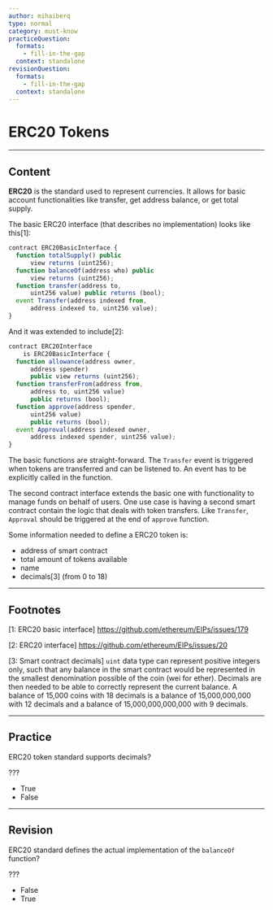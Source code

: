 ```yaml
---
author: mihaiberq
type: normal
category: must-know
practiceQuestion:
  formats:
    - fill-in-the-gap
  context: standalone
revisionQuestion:
  formats:
    - fill-in-the-gap
  context: standalone
---
```


# ERC20 Tokens


---

## Content

**ERC20** is the standard used to represent currencies. It allows for basic account functionalities like transfer, get address balance, or get total supply.

The basic ERC20 interface (that describes no implementation) looks like this[1]:

```javascript
contract ERC20BasicInterface {
  function totalSupply() public
	  view returns (uint256);
  function balanceOf(address who) public
	  view returns (uint256);
  function transfer(address to,
	  uint256 value) public returns (bool);
  event Transfer(address indexed from,
	  address indexed to, uint256 value);
}
```

And it was extended to include[2]:

```javascript
contract ERC20Interface
	is ERC20BasicInterface {
  function allowance(address owner,
	  address spender)
	  public view returns (uint256);
  function transferFrom(address from,
	  address to, uint256 value)
	  public returns (bool);
  function approve(address spender,
	  uint256 value)
	  public returns (bool);
  event Approval(address indexed owner,
	  address indexed spender, uint256 value);
}
```

The basic functions are straight-forward. The `Transfer` event is triggered when tokens are transferred and can be listened to. An event has to be explicitly called in the function.

The second contract interface extends the basic one with functionality to manage funds on behalf of users. One use case is having a second smart contract contain the logic that deals with token transfers. Like `Transfer`, `Approval` should be triggered at the end of `approve` function.

Some information needed to define a ERC20 token is:

- address of smart contract
- total amount of tokens available
- name
- decimals[3] (from 0 to 18)


---

## Footnotes

[1: ERC20 basic interface]
<https://github.com/ethereum/EIPs/issues/179>

[2: ERC20 interface]
<https://github.com/ethereum/EIPs/issues/20>

[3: Smart contract decimals]
`uint` data type can represent positive integers only, such that any balance in the smart contract would be represented in the smallest denomination possible of the coin (wei for ether). Decimals are then needed to be able to correctly represent the current balance. A balance of 15,000 coins with 18 decimals is a balance of 15,000,000,000 with 12 decimals and a balance of 15,000,000,000,000 with 9 decimals.


---

## Practice

ERC20 token standard supports decimals?

???

- True
- False


---

## Revision

ERC20 standard defines the actual implementation of the `balanceOf` function?

???

- False
- True
